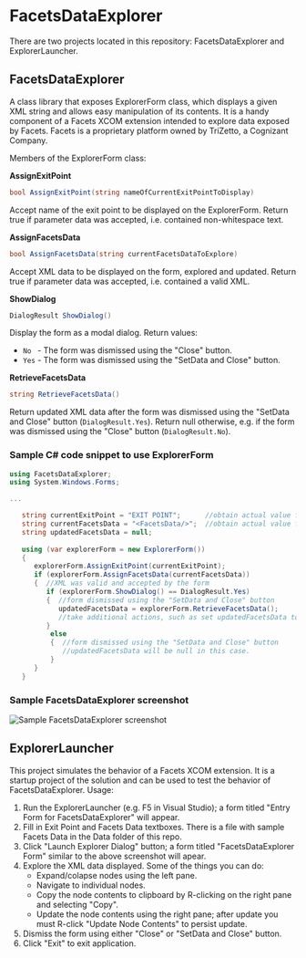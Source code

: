 # FacetsDataExplorer

There are two projects located in this repository: FacetsDataExplorer and ExplorerLauncher.

## FacetsDataExplorer

A class library that exposes ExplorerForm class, which displays a given XML string and allows easy manipulation
of its contents. It is a handy component of a Facets XCOM extension intended to explore data exposed by Facets.
Facets is a proprietary platform owned by TriZetto, a Cognizant Company.

Members of the ExplorerForm class:

**AssignExitPoint**

``` cs
bool AssignExitPoint(string nameOfCurrentExitPointToDisplay)
```

Accept name of the exit point to be displayed on the ExplorerForm.
Return true if parameter data was accepted, i.e. contained non-whitespace text.

**AssignFacetsData**

``` cs
bool AssignFacetsData(string currentFacetsDataToExplore)
```

Accept XML data to be displayed on the form, explored and updated.
Return true if parameter data was accepted, i.e. contained a valid XML.

**ShowDialog**

``` cs
DialogResult ShowDialog()
```

Display the form as a modal dialog. Return values:
* `No ` - The form was dismissed using the "Close" button.
* `Yes` - The form was dismissed using the "SetData and Close" button.

**RetrieveFacetsData**

``` cs
string RetrieveFacetsData()
```
Return updated XML data after the form was dismissed using the "SetData and Close" button (`DialogResult.Yes`).
Return null otherwise, e.g. if the form was dismissed using the "Close" button (`DialogResult.No`).


### Sample C# code snippet to use ExplorerForm

``` cs
using FacetsDataExplorer;
using System.Windows.Forms;

...

   string currentExitPoint = "EXIT POINT";      //obtain actual value from current context
   string currentFacetsData = "<FacetsData/>";  //obtain actual value from Facets
   string updatedFacetsData = null;
   
   using (var explorerForm = new ExplorerForm())
   {
      explorerForm.AssignExitPoint(currentExitPoint);
      if (explorerForm.AssignFacetsData(currentFacetsData))
      {  //XML was valid and accepted by the form
         if (explorerForm.ShowDialog() == DialogResult.Yes)
         {  //form dismissed using the "SetData and Close" button 
            updatedFacetsData = explorerForm.RetrieveFacetsData();
            //take additional actions, such as set updatedFacetsData to Facets
         }
          else
          {  //form dismissed using the "SetData and Close" button 
             //updatedFacetsData will be null in this case.
          }
      }
   }
```

### Sample FacetsDataExplorer screenshot

![Sample FacetsDataExplorer screenshot](https://mavidian.com/files/FacetsDataExplorer_screenshot.png)

## ExplorerLauncher

This project simulates the behavior of a Facets XCOM extension. It is a startup project of the solution and can be used to
test the behavior of FacetsDataExplorer. Usage:

1. Run the ExplorerLauncher (e.g. F5 in Visual Studio); a form titled "Entry Form for FacetsDataExplorer" will appear.
2. Fill in Exit Point and Facets Data textboxes. There is a file with sample Facets Data in the Data folder of this repo.
3. Click "Launch Explorer Dialog" button; a form titled "FacetsDataExplorer Form" similar to the above screenshot will apear.
4. Explore the XML data displayed. Some of the things you can do:
	* Expand/colapse nodes using the left pane.
	* Navigate to individual nodes.
	* Copy the node contents to clipboard by R-clicking on the right pane and selecting "Copy".
	* Update the node contents using the right pane; after update you must R-click "Update Node Contents" to persist update.
5. Dismiss the form using either "Close" or "SetData and Close" button.
6. Click "Exit" to exit application.
